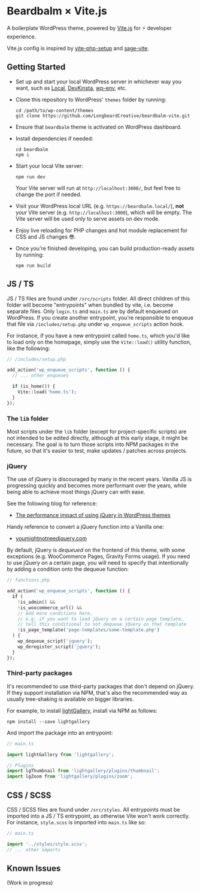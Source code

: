 # Beardbalm &times; Vite.js

A boilerplate WordPress theme, powered by [Vite.js](https://vitejs.dev/) for ⚡️ developer experience.

Vite.js config is inspired by [vite-php-setup](https://github.com/andrefelipe/vite-php-setup) and [sage-vite](https://github.com/8bit-echo/sage-vite).

## Getting Started

- Set up and start your local WordPress server in whichever way you want, such as [Local](https://localwp.com/), [DevKinsta](https://kinsta.com/devkinsta/), [wp-env](https://developer.wordpress.org/block-editor/reference-guides/packages/packages-env/), etc.

- Clone this repository to WordPress' `themes` folder by running:

  ```shell
  cd /path/to/wp-content/themes
  git clone https://github.com/LongbeardCreative/beardbalm-vite.git
  ```

- Ensure that `beardbalm` theme is activated on WordPress dashboard.

- Install dependencies if needed:

  ```shell
  cd beardbalm
  npm i
  ```

- Start your local Vite server:

  ```shell
  npm run dev
  ```

  Your Vite server will run at `http://localhost:3000/`, but feel free to change the port if needed.

- Visit your WordPress local URL (e.g. `https://beardbalm.local/`), **not** your Vite server (e.g. `http://localhost:3000`), which will be empty. The Vite server will be used only to serve assets on dev mode.

- Enjoy live reloading for PHP changes and hot module replacement for CSS and JS changes 😎.

- Once you're finished developing, you can build production-ready assets by running:

  ```
  npm run build
  ```

## JS / TS

JS / TS files are found under `/src/scripts` folder. All direct children of this folder will become "entrypoints" when bundled by vite, i.e. become separate files. Only `login.ts` and `main.ts` are by default enqueued on WordPress. If you create another entrypoint, you're responsible to enqueue that file via `/includes/setup.php` under `wp_enqueue_scripts` action hook.

For instance, if you have a new entrypoint called `home.ts`, which you'd like to load only on the homepage, simply use the `Vite::load()` utility function, like the following:

```php
// /includes/setup.php

add_action('wp_enqueue_scripts', function () {
  // ... other enqueues

  if (is_home()) {
    Vite::load('home.ts');
  }
});
```

### The `lib` folder

Most scripts under the `lib` folder (except for project-specific scripts) are not intended to be edited directly, although at this early stage, it might be necessary. The goal is to turn those scripts into NPM packages in the future, so that it's easier to test, make updates / patches across projects.

### jQuery

The use of jQuery is discouraged by many in the recent years. Vanilla JS is progressing quickly and becomes more performant over the years, while being able to achieve most things jQuery can with ease.

See the following blog for reference:

- [The performance impact of using jQuery in WordPress themes](https://make.wordpress.org/themes/2021/10/04/the-performance-impact-of-using-jquery-in-wordpress-themes/)

Handy reference to convert a jQuery function into a Vanilla one:

- [youmightnotneedjquery.com](https://youmightnotneedjquery.com/)

By default, jQuery is _dequeued_ on the frontend of this theme, with some exceptions (e.g. WooCommerce Pages, Gravity Forms usage). If you need to use jQuery on a certain page, you will need to specify that intentionally by adding a condition onto the dequeue function:

```php
// functions.php

add_action('wp_enqueue_scripts', function () {
  if (
    !is_admin() &&
    !is_woocommerce_url() &&
    // Add more conditions here,
    // e.g. if you want to load jQuery on a certain page template,
    // tell this conditional to not dequeue jQuery on that template
    !is_page_template('page-templates/some-template.php')
  ) {
    wp_dequeue_script('jquery');
    wp_deregister_script('jquery');
  }
});
```

### Third-party packages

It's recommended to use third-party packages that don't depend on jQuery. If they support installation via NPM, that's also the recommended way as usually tree-shaking is available on bigger libraries.

For example, to install [lightGallery](https://github.com/sachinchoolur/lightGallery), install via NPM as follows:

```shell
npm install --save lightgallery
```

And import the package into an entrypoint:

```ts
// main.ts

import lightGallery from 'lightgallery';

// Plugins
import lgThumbnail from 'lightgallery/plugins/thumbnail';
import lgZoom from 'lightgallery/plugins/zoom';
```

## CSS / SCSS

CSS / SCSS files are found under `/src/styles`. All entrypoints must be imported into a JS / TS entrypoint, as otherwise Vite won't work correctly. For instance, `style.scss` is imported into `main.ts` like so:

```ts
// main.ts

import '../styles/style.scss';
// ... other imports
```

## Known Issues

(Work in progress)
